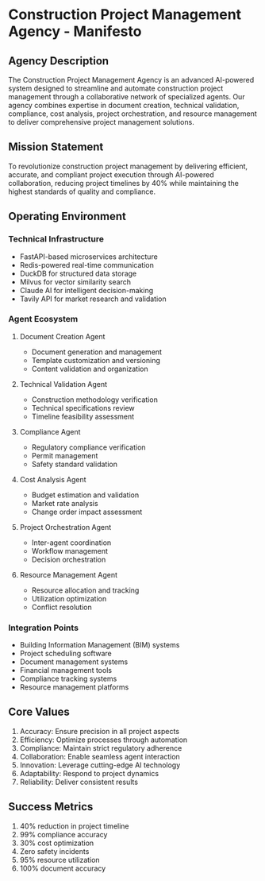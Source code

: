 # Construction Project Management Agency - Manifesto

## Agency Description
The Construction Project Management Agency is an advanced AI-powered system designed to streamline and automate construction project management through a collaborative network of specialized agents. Our agency combines expertise in document creation, technical validation, compliance, cost analysis, project orchestration, and resource management to deliver comprehensive project management solutions.

## Mission Statement
To revolutionize construction project management by delivering efficient, accurate, and compliant project execution through AI-powered collaboration, reducing project timelines by 40% while maintaining the highest standards of quality and compliance.

## Operating Environment

### Technical Infrastructure
- FastAPI-based microservices architecture
- Redis-powered real-time communication
- DuckDB for structured data storage
- Milvus for vector similarity search
- Claude AI for intelligent decision-making
- Tavily API for market research and validation

### Agent Ecosystem
1. Document Creation Agent
   - Document generation and management
   - Template customization and versioning
   - Content validation and organization

2. Technical Validation Agent
   - Construction methodology verification
   - Technical specifications review
   - Timeline feasibility assessment

3. Compliance Agent
   - Regulatory compliance verification
   - Permit management
   - Safety standard validation

4. Cost Analysis Agent
   - Budget estimation and validation
   - Market rate analysis
   - Change order impact assessment

5. Project Orchestration Agent
   - Inter-agent coordination
   - Workflow management
   - Decision orchestration

6. Resource Management Agent
   - Resource allocation and tracking
   - Utilization optimization
   - Conflict resolution

### Integration Points
- Building Information Management (BIM) systems
- Project scheduling software
- Document management systems
- Financial management tools
- Compliance tracking systems
- Resource management platforms

## Core Values
1. Accuracy: Ensure precision in all project aspects
2. Efficiency: Optimize processes through automation
3. Compliance: Maintain strict regulatory adherence
4. Collaboration: Enable seamless agent interaction
5. Innovation: Leverage cutting-edge AI technology
6. Adaptability: Respond to project dynamics
7. Reliability: Deliver consistent results

## Success Metrics
1. 40% reduction in project timeline
2. 99% compliance accuracy
3. 30% cost optimization
4. Zero safety incidents
5. 95% resource utilization
6. 100% document accuracy 